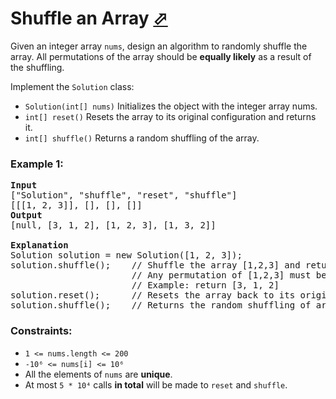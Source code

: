 # Shuffle an Array [⬀](https://leetcode.com/problems/shuffle-an-array/)

Given an integer array `nums`, design an algorithm to randomly shuffle the array. All permutations of the array should be **equally likely** as a result of the shuffling.

Implement the `Solution` class:

- `Solution(int[] nums)` Initializes the object with the integer array nums.
- `int[] reset()` Resets the array to its original configuration and returns it.
- `int[] shuffle()` Returns a random shuffling of the array.
 

### Example 1:
<pre>
<b>Input</b>
["Solution", "shuffle", "reset", "shuffle"]
[[[1, 2, 3]], [], [], []]
<b>Output</b>
[null, [3, 1, 2], [1, 2, 3], [1, 3, 2]]

<b>Explanation</b>
Solution solution = new Solution([1, 2, 3]);
solution.shuffle();    // Shuffle the array [1,2,3] and return its result.
                       // Any permutation of [1,2,3] must be equally likely to be returned.
                       // Example: return [3, 1, 2]
solution.reset();      // Resets the array back to its original configuration [1,2,3]. Return [1, 2, 3]
solution.shuffle();    // Returns the random shuffling of array [1,2,3]. Example: return [1, 3, 2]
</pre>
 

### Constraints:

- `1 <= nums.length <= 200`
- `-10⁶ <= nums[i] <= 10⁶`
- All the elements of `nums` are **unique**.
- At most `5 * 10⁴` calls **in total** will be made to `reset` and `shuffle`.
